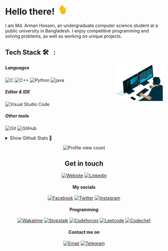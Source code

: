 # Hello there! <img src="https://raw.githubusercontent.com/ShazidMashrafi/ShazidMashrafi/main/Assets/waving-hand.gif" width="30px" height="30px" />
I am Md. Arman Hossen, an undergraduate computer science student at a public university in Bangladesh. I enjoy competitive programming and solving problems, as well as working on unique projects.


##  Tech Stack 🛠 &nbsp; :

<img alt="Coding" width="30%" src="https://raw.githubusercontent.com/ShazidMashrafi/ShazidMashrafi/main/Assets/coding.gif" align="right"/>

##### Languages
![C](https://img.shields.io/badge/-C-333333?logo=C)
![C++](https://img.shields.io/badge/-C++-333333?logo=cplusplus)
![Python](https://img.shields.io/badge/-Python-333333?logo=python)
![java](https://img.shields.io/badge/Java-333333?logo=openjdk&logoColor=blue)

##### Editor & IDE
![Visual Studio Code](https://img.shields.io/badge/-Visual%20Studio%20Code-333333?logo=visual-studio-code&logoColor=007ACC)


##### Other tools
![Git](https://img.shields.io/badge/-Git-333333?logo=git)
![GitHub](https://img.shields.io/badge/-GitHub-333333?logo=github)

<details>
<summary>Show Github Stats &#128064;</summary>

## Stats &#x1f4ca; :

[![Stats](https://github-readme-stats.vercel.app/api?username=arman-12&custom_title=Overall&show_icons=true&theme=dark&hide_rank=true&hide_border=true&count_private=true)](https://github.com/arman-12)

[![Top Langs](https://github-readme-stats.vercel.app/api/top-langs/?username=arman-12&theme=dark&hide_border=true)](https://github.com/arman-12)

[![Activity graph](https://github-readme-activity-graph.vercel.app/graph?username=arman-12&custom_title=Activty&theme=github-compact&hide_border=true)](https://github.com/arman-12)

[![GitHub Streak](https://github-readme-streak-stats.herokuapp.com?user=arman-12&theme=github-dark&hide_border=true)](https://github.com/arman-12)

## Time spend coding
&ensp;&ensp; [![Net time](https://wakatime.com/badge/user/0a6e89fc-213a-4372-a2b6-d3df86fce603.svg)](https://wakatime.com/@arman_12)

[![Detailed](https://github-readme-stats.vercel.app/api/wakatime?username=arman-12&custom_title=Detailed+time&theme=dark&hide_border=true)](https://wakatime.com/@arman_12)

</details>

<div align="center">

![Profile view count](https://komarev.com/ghpvc/?username=arman-12&style=flat-square)  

## Get in touch

[![Website](https://img.shields.io/static/v1?label=&message=My+Website&color=black&logoColor=white)](https://ArmanHossen.com)
[![Linkedin](https://img.shields.io/static/v1?label=&message=Linkedin&logo=linkedin&color=black&logoColor=blue)](https://www.linkedin.com/in/md-arman-hossen-67b122277/)


#### My socials

[![Facebook](https://img.shields.io/static/v1?label=&message=Facebook&logo=facebook&color=black&logoColor=blue)](https://www.facebook.com/muhammd.arman.3/)
[![Twitter](https://img.shields.io/static/v1?label=&message=Twitter&logo=twitter&color=black&logoColor=blue)](https://twitter.com/hossen_arm43476)
[![Instagram](https://img.shields.io/static/v1?label=&message=Instagram&logo=instagram&color=black&logoColor=red)](https://www.instagram.com/arman_hossain.3/)

<div/>

#### Programming

[![Wakatime](https://img.shields.io/static/v1?label=&message=Wakatime&logo=wakatime&color=black&logoColor=green)](https://wakatime.com/@arman_12)
[![Stopstalk](https://img.shields.io/static/v1?label=&message=Stopstalk&logo=stopstalk&color=black&logoColor=white)](https://www.stopstalk.com/user/profile/CodeTracker)
[![Codeforces](https://img.shields.io/static/v1?label=&message=Codeforces&logo=codeforces&color=black&logoColor=white)](https://codeforces.com/profile/arman_12)
[![Leetcode](https://img.shields.io/static/v1?label=&message=Leetcode&logo=leetcode&color=black&logoColor=orange)](https://leetcode.com/arman_12)
[![Codechef](https://img.shields.io/static/v1?label=&message=Codechef&logo=codechef&color=black&logoColor=yellowgreen)](https://www.codechef.com/users/arman_12)

<div/>

#### Contact me on 
 
[![Email](https://img.shields.io/static/v1?label=&message=Email&logo=gmail&color=black&logoColor=red)](mailto:ahossain3324@gmail.com)
[![Telegram](https://img.shields.io/static/v1?label=&message=Telegram&logo=telegram&color=black&logoColor=blue)](https://t.me/@rmanhossen)

</div>
